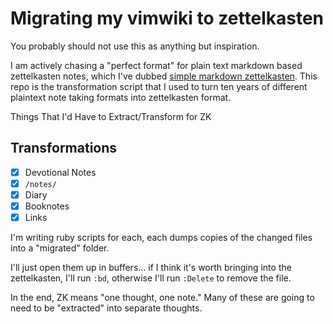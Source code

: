 # Migrating my vimwiki to zettelkasten

You probably should not use this as anything but inspiration.

I am actively chasing a "perfect format" for plain text markdown based zettelkasten notes, which I've dubbed [simple markdown zettelkasten](http://evantravers.com/articles/series/simple-markdown-zettelkasten/). This repo is the transformation script that I used to turn ten years of different plaintext note taking formats into zettelkasten format.

Things That I'd Have to Extract/Transform for ZK

## Transformations

- [x] Devotional Notes
- [x] `/notes/`
- [x] Diary
- [x] Booknotes
- [x] Links

I'm writing ruby scripts for each, each dumps copies of the changed files into a "migrated" folder.

I'll just open them up in buffers… if I think it's worth bringing into the zettelkasten, I'll run `:bd`, otherwise I'll run `:Delete` to remove the file.

In the end, ZK means "one thought, one note." Many of these are going to need to be "extracted" into separate thoughts.
